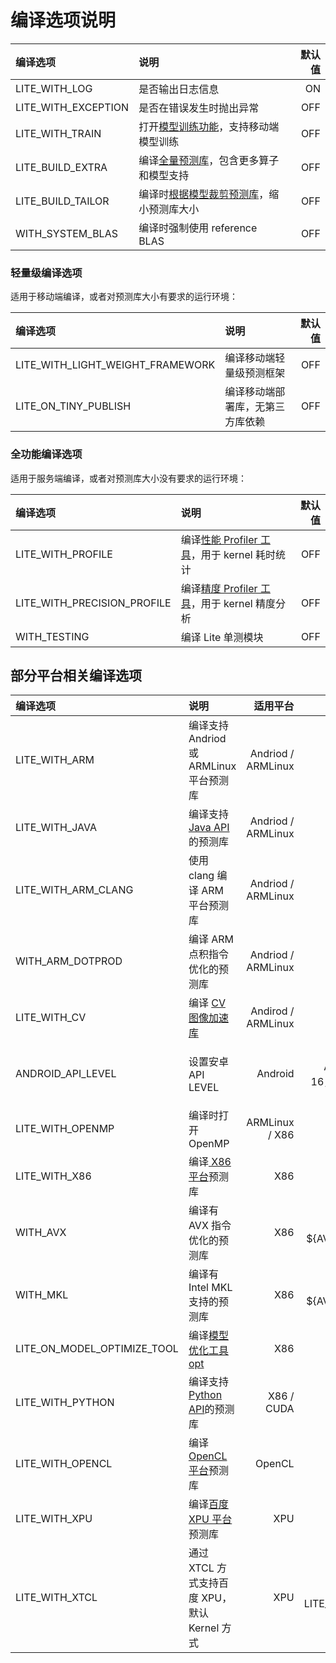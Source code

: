 # 编译选项说明


| 编译选项 |  说明  | 默认值 |
| :-- |  :-- |--: |
| LITE_WITH_LOG |  是否输出日志信息 | ON |
| LITE_WITH_EXCEPTION | 是否在错误发生时抛出异常 | OFF |
| LITE_WITH_TRAIN |  打开[模型训练功能](../demo_guides/cpp_train_demo.html)，支持移动端模型训练 | OFF |
| LITE_BUILD_EXTRA |  编译[全量预测库](library.html)，包含更多算子和模型支持 | OFF |
| LITE_BUILD_TAILOR | 编译时[根据模型裁剪预测库](library_tailoring.html)，缩小预测库大小 | OFF |
| WITH_SYSTEM_BLAS |  编译时强制使用 reference BLAS |  OFF |

### 轻量级编译选项

适用于移动端编译，或者对预测库大小有要求的运行环境：

| 编译选项 |  说明  | 默认值 |
| :-- |  :-- | --: |
| LITE_WITH_LIGHT_WEIGHT_FRAMEWORK | 编译移动端轻量级预测框架 | OFF |
| LITE_ON_TINY_PUBLISH |  编译移动端部署库，无第三方库依赖 | OFF |

### 全功能编译选项

适用于服务端编译，或者对预测库大小没有要求的运行环境：

| 编译选项 |  说明  | 默认值 |
| :-- |  :-- | --: |
| LITE_WITH_PROFILE |  编译[性能 Profiler 工具](../user_guides/profiler.html)，用于 kernel 耗时统计 | OFF |
| LITE_WITH_PRECISION_PROFILE |  编译[精度 Profiler 工具](../user_guides/profiler.html)，用于 kernel 精度分析 | OFF |
| WITH_TESTING |  编译 Lite 单测模块 | OFF |

## 部分平台相关编译选项

| 编译选项 |  说明  | 适用平台 | 默认值 |
| :-- |  :-- | --: | --: |
| LITE_WITH_ARM |  编译支持 Andriod 或 ARMLinux 平台预测库 | Andriod / ARMLinux | OFF |
| LITE_WITH_JAVA |  编译支持 [Java API](../api_reference/java_api_doc.html)的预测库 | Andriod / ARMLinux | OFF |
| LITE_WITH_ARM_CLANG | 使用 clang 编译 ARM 平台预测库 | Andriod / ARMLinux |OFF |
| WITH_ARM_DOTPROD |  编译 ARM 点积指令优化的预测库 | Andriod / ARMLinux |ON |
| LITE_WITH_CV |  编译 [CV 图像加速库](../api_reference/cv.html) | Andirod / ARMLinux |OFF |
| ANDROID_API_LEVEL | 设置安卓 API LEVEL | Android | Default，即 ARMv7 下为16，ARMv8 下为21 |
| LITE_WITH_OPENMP |  编译时打开 OpenMP | ARMLinux / X86 | ON |
| LITE_WITH_X86 |  编译[ X86 平台](../demo_guides/x86.html)预测库 | X86 | ON |
| WITH_AVX |  编译有 AVX 指令优化的预测库 | X86 |ON IF ${AVX_FOUND} |
| WITH_MKL | 编译有 Intel MKL 支持的预测库 | X86 |ON IF ${AVX_FOUND} |
| LITE_ON_MODEL_OPTIMIZE_TOOL |  编译[模型优化工具 opt](../user_guides/model_optimize_tool.html) | X86 |OFF|
| LITE_WITH_PYTHON |  编译支持 [Python API](../api_reference/python_api_doc.html)的预测库 | X86 / CUDA |OFF |
| LITE_WITH_OPENCL |  编译 [OpenCL 平台](../demo_guides/opencl.html)预测库 | OpenCL | OFF |
| LITE_WITH_XPU |  编译[百度 XPU 平台](../demo_guides/baidu_xpu.html)预测库 | XPU |OFF |
| LITE_WITH_XTCL | 通过 XTCL 方式支持百度 XPU，默认 Kernel 方式 | XPU |OFF IF LITE_WITH_XPU |
